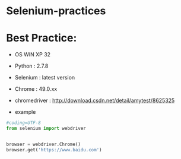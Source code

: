 # Selenium-practices

# Best Practice:

 * OS WIN XP 32
 
 * Python : 2.7.8
 
 * Selenium : latest version
 
 * Chrome : 49.0.xx
 
 * chromedriver : http://download.csdn.net/detail/amytest/8625325
 
 
 * example
 
 ```python
#coding=UTF-8
from selenium import webdriver


browser = webdriver.Chrome()
browser.get('https://www.baidu.com')
```
